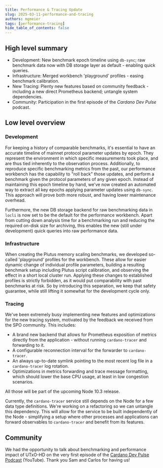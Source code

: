 ```yaml
---
title: Performance & Tracing Update
slug: 2025-03-11-performance-and-tracing
authors: mgmeier
tags: [performance-tracing]
hide_table_of_contents: false
---
```


## High level summary

* Development: New benchmark epoch timeline using `db-sync`; raw benchmark data now with DB storage layer as default - enabling quick queries.
* Infrastructure: Merged workbench 'playground' profiles - easing benchmark calibration.
* New Tracing: Plenty new features based on community feedback - including a new direct Prometheus backend; untangle system dependencies.
* Community: Participation in the first episode of the _Cardano Dev Pulse_ podcast.

## Low level overview


### Development

For keeping a history of comparable benchmarks, it's essential to have an accurate timeline of mainnet protocol parameter updates by epoch. They represent the environment in which specific measurements took place, and are thus tied
inherently to the observation process. Additionally, to reproduce specific benchmarking metrics from the past, our performance workbench has the capability to "roll back" those updates, and perform a benchmark given the protocol parameters of any given epoch.
Instead of maintaining this epoch timeline by hand, we've now created an automated way to extract all key epochs applying parameter updates using `db-sync`. This approach will prove both more robust, and having lower maintenance overhead.


Furthermore, the new DB storage backend for raw benchmarking data in `locli` is now set to be the default for the performance workbench. Apart from cutting down analysis time for a benchmarking run and reducing
the required on-disk size for archiving, this enables the new (still under development) quick queries into raw performance data.

### Infrastructure

When creating the Plutus memory scaling benchmarks, we developed so-called 'playground' profiles for the workbench. These allow for easier dynamic change of individual profile parameters, building a resulting benchmark setup including
Plutus script calibration, and observing the effect in a short local cluster run. Applying these changes to established profiles is strictly forbidden, as it would put comparability with past benchmarks at risk. So by
introducing this separation, we keep that safety guarantee, while still lifting it somewhat for the development cycle only.

### Tracing

We've been extremely busy implementing new features and optimizations for the new tracing system, motivated by the feedback we received from the SPO community. This includes:
* A brand new backend that allows for Prometheus exposition of metrics directly from the application - without running `cardano-tracer` and forwarding to it.
* A configurable reconnection interval for the forwarder to `cardano-tracer`.
* An always up-to-date symlink pointing to the most recent log file in a `cardano-tracer` log rotation.
* Optimizations in metrics forwarding and trace message formatting, which should lower the base CPU usage, at least in low congestion scenarios.

All those will be part of the upcoming Node 10.3 release.  

Currently, the `cardano-tracer` service still depends on the Node for a few data type definitions. We're working on a refactoring so we can untangle this dependency. This will allow for the service
to be built independently of the Node - simplifying a setup where other processes and applications can forward observables to `cardano-tracer` and benefit from its features.


## Community

We had the opportunity to talk about benchmarking and performance impact of UTxO-HD on the very first episode of the [Cardano Dev Pulse Podcast] (YouTube). Thank you Sam and Carlos for having us!


[Cardano Dev Pulse Podcast]: https://www.youtube.com/@CardanoDevPulse

